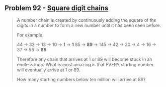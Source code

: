 ## Problem 92 - [Square digit chains](https://projecteuler.net/problem=92)

> A number chain is created by continuously adding the square of the digits in a number to form a new number until it has been seen before.
>
> For example,
>
> 44 → 32 → 13 → 10 → **1** → **1**
> 85 → **89** → 145 → 42 → 20 → 4 → 16 → 37 → 58 → **89**
>
> Therefore any chain that arrives at 1 or 89 will become stuck in an endless loop. What is most amazing is that EVERY starting number will eventually arrive at 1 or 89.
>
> How many starting numbers below ten million will arrive at 89?